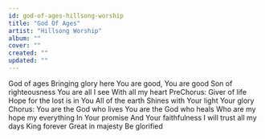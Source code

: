 ```yaml
---
id: god-of-ages-hillsong-worship
title: "God Of Ages"
artist: "Hillsong Worship"
album: ""
cover: ""
created: ""
updated: ""
---
```


God of ages
Bringing glory here
You are good, You are good
Son of righteousness
You are all I see
With all my heart
PreChorus:
Giver of life
Hope for the lost is in You
All of the earth
Shines with Your light Your glory
Chorus:
You are the God who lives
You are the God who heals
Who are my hope my everything
In Your promise
And Your faithfulness
I will trust all my days
King forever
Great in majesty
Be glorified